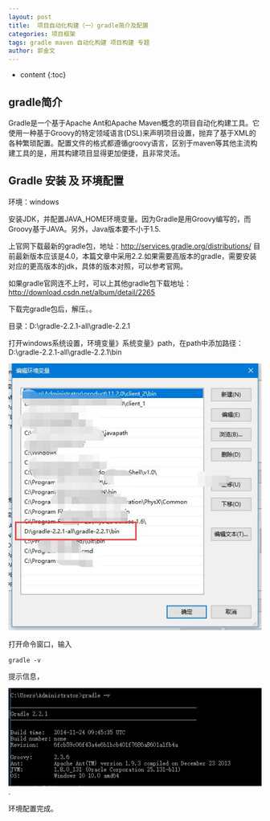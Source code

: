 ```yaml
---
layout: post
title:  项目自动化构建（一）gradle简介及配置
categories: 项目框架
tags: gradle maven 自动化构建 项目构建 专题
author: 郭金文
---
```

* content
{:toc}

## gradle简介

Gradle是一个基于Apache Ant和Apache Maven概念的项目自动化构建工具。它使用一种基于Groovy的特定领域语言(DSL)来声明项目设置，抛弃了基于XML的各种繁琐配置。配置文件的格式都遵循groovy语言，区别于maven等其他主流构建工具的是，用其构建项目显得更加便捷，且非常灵活。






## Gradle 安装 及 环境配置


 环境：windows

 安装JDK，并配置JAVA_HOME环境变量。因为Gradle是用Groovy编写的，而Groovy基于JAVA。另外，Java版本要不小于1.5.

 上官网下载最新的gradle包，地址：http://services.gradle.org/distributions/
 目前最新版本应该是4.0，本篇文章中采用2.2.如果需要高版本的gradle，需要安装对应的更高版本的jdk，具体的版本对照，可以参考官网。

 如果gradle官网连不上时，可以上其他gradle包下载地址：http://download.csdn.net/album/detail/2265

 下载完gradle包后，解压。。

 目录：D:\gradle-2.2.1-all\gradle-2.2.1

 打开windows系统设置，环境变量》系统变量》path，在path中添加路径：D:\gradle-2.2.1-all\gradle-2.2.1\bin

 ![](/images/skeeterfly/QQ截图20170808224708.jpg)

 打开命令窗口，输入

 	gradle -v 
 
 提示信息，

 ![](/images/skeeterfly/QQ截图20170808224933.jpg).


 环境配置完成。


  

